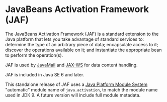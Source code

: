 # JavaBeans Activation Framework (JAF)

The JavaBeans Activation Framework (JAF) is a standard extension to the
Java platform that lets you take advantage of standard services to:
determine the type of an arbitrary piece of data; encapsulate access to
it; discover the operations available on it; and instantiate the
appropriate bean to perform the operation(s).

JAF is used by [JavaMail](https://github.com/eclipse-ee4j/javamail)
and [JAX-WS](https://github.com/eclipse-ee4j/jax-ws-api) for data content handling.

JAF is included in Java SE 6 and later.

This standalone release of JAF uses a
[Java Platform Module System](http://openjdk.java.net/projects/jigsaw/spec/)
"automatic" module name of `java.activation`, to match the module name
used in JDK 9.  A future version will include full module metadata.
